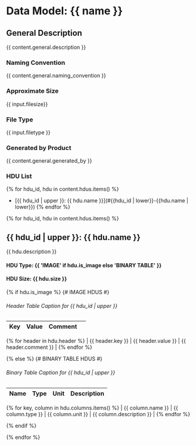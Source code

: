 # Data Model: {{ name }}

## General Description
{{ content.general.description }}

### Naming Convention
{{ content.general.naming_convention }}

### Approximate Size
{{ input.filesize}}

### File Type
{{ input.filetype }}

### Generated by Product
{{ content.general.generated_by }}

### HDU List
{% for hdu_id, hdu in content.hdus.items() %}
  - [{{ hdu_id | upper }}: {{ hdu.name }}](#{{hdu_id | lower}}-{{hdu.name | lower}})
{% endfor %}

{% for hdu_id, hdu in content.hdus.items() %}

## {{ hdu_id | upper }}: {{ hdu.name }}
{{ hdu.description }}

#### HDU Type: {{ 'IMAGE' if hdu.is_image else 'BINARY TABLE' }}
#### HDU Size:  {{ hdu.size }}

{% if hdu.is_image %}
{# IMAGE HDUS #}
###### Header Table Caption for {{ hdu_id | upper }}
Key | Value | Comment | |
| --- | --- | --- | --- |
{% for header in hdu.header %}
| {{ header.key }} | {{ header.value }} | {{ header.comment }} |
{% endfor %}

{% else %}
{# BINARY TABLE HDUS #}
###### Binary Table Caption for {{ hdu_id | upper }}
Name | Type | Unit | Description |
| --- | --- | --- | --- |
{% for key, column in hdu.columns.items() %}
 | {{ column.name }} | {{ column.type }} | {{ column.unit }} | {{ column.description }} |
{% endfor %}

{% endif %}

{% endfor %}

